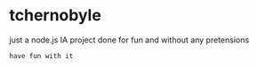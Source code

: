 # tchernobyle
just a node.js IA project done for fun and without any pretensions

```
have fun with it
```